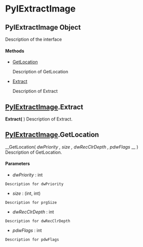 # PyIExtractImage

## PyIExtractImage Object

Description of the interface

#### Methods


  - [GetLocation](PyIExtractImage.md#pyiextractimagegetlocation)

    Description of GetLocation&nbsp;

  - [Extract](PyIExtractImage.md#pyiextractimageextract)

    Description of Extract&nbsp;

## [PyIExtractImage](#pyiextractimage).Extract

 __Extract(__ )
Description of Extract.

## [PyIExtractImage](#pyiextractimage).GetLocation

 __GetLocation( *dwPriority*  *, size*  *, dwRecClrDepth*  *, pdwFlags* __ )
Description of GetLocation.

#### Parameters


  -  *dwPriority* : int

    Description for dwPriority

  -  *size* : (int, int)

    Description for prgSize

  -  *dwRecClrDepth* : int

    Description for dwRecClrDepth

  -  *pdwFlags* : int

    Description for pdwFlags